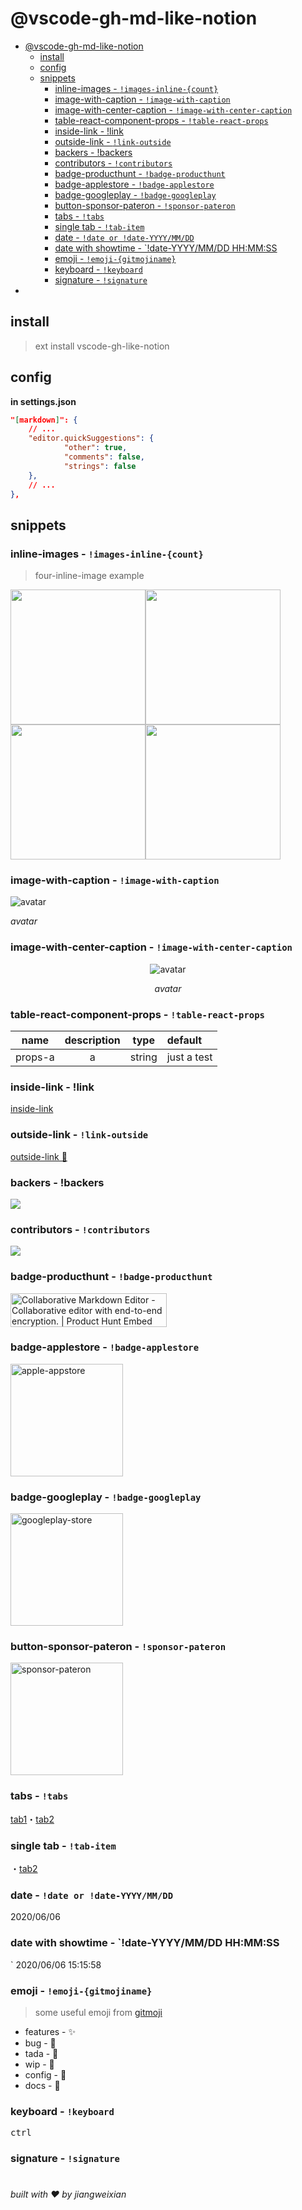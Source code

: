 # @vscode-gh-md-like-notion

- [@vscode-gh-md-like-notion](#vscode-gh-md-like-notion)
	- [install](#install)
	- [config](#config)
	- [snippets](#snippets)
		- [inline-images - `!images-inline-{count}`](#inline-images---images-inline-count)
		- [image-with-caption - `!image-with-caption`](#image-with-caption---image-with-caption)
		- [image-with-center-caption - `!image-with-center-caption`](#image-with-center-caption---image-with-center-caption)
		- [table-react-component-props - `!table-react-props`](#table-react-component-props---table-react-props)
		- [inside-link - !link](#inside-link---link)
		- [outside-link - `!link-outside`](#outside-link---link-outside)
		- [backers - !backers](#backers---backers)
		- [contributors - `!contributors`](#contributors---contributors)
		- [badge-producthunt - `!badge-producthunt`](#badge-producthunt---badge-producthunt)
		- [badge-applestore - `!badge-applestore`](#badge-applestore---badge-applestore)
		- [badge-googleplay - `!badge-googleplay`](#badge-googleplay---badge-googleplay)
		- [button-sponsor-pateron - `!sponsor-pateron`](#button-sponsor-pateron---sponsor-pateron)
		- [tabs - `!tabs`](#tabs---tabs)
		- [single tab - `!tab-item`](#single-tab---tab-item)
		- [date - `!date or !date-YYYY/MM/DD`](#date---date-or-date-yyyymmdd)
		- [date with showtime - `!date-YYYY/MM/DD HH:MM:SS](#date-with-showtime---date-yyyymmdd-hhmmss)
		- [emoji - `!emoji-{gitmojiname}`](#emoji---emoji-gitmojiname)
		- [keyboard - `!keyboard`](#keyboard---keyboard)
		- [signature - `!signature`](#signature---signature)
- [](#)

## install

> ext install vscode-gh-like-notion

## config

**in settings.json**

```json
"[markdown]": {
	// ...
	"editor.quickSuggestions": {
			"other": true,
			"comments": false,
			"strings": false
	},
	// ...
},
```

## snippets

### inline-images - `!images-inline-{count}`
> four-inline-image example

<a><img src='https://avatars2.githubusercontent.com/u/6839576?s=460&u=ae20ee0b187d0c4f70cae7daa12ae09fb47b78a9&v=4' width='216' /></a><a><img src='https://avatars2.githubusercontent.com/u/6839576?s=460&u=ae20ee0b187d0c4f70cae7daa12ae09fb47b78a9&v=4' width='216' /></a><a><img src='https://avatars2.githubusercontent.com/u/6839576?s=460&u=ae20ee0b187d0c4f70cae7daa12ae09fb47b78a9&v=4' width='216' /></a><a><img src='https://avatars2.githubusercontent.com/u/6839576?s=460&u=ae20ee0b187d0c4f70cae7daa12ae09fb47b78a9&v=4' width='216' /></a>

### image-with-caption - `!image-with-caption`

![avatar](https://avatars2.githubusercontent.com/u/6839576?s=460&u=ae20ee0b187d0c4f70cae7daa12ae09fb47b78a9&v=4 "avatar")

*avatar*

### image-with-center-caption - `!image-with-center-caption`

<div align="center">

![avatar](https://avatars2.githubusercontent.com/u/6839576?s=460&u=ae20ee0b187d0c4f70cae7daa12ae09fb47b78a9&v=4 "avatar")

*avatar*

</div>

### table-react-component-props - `!table-react-props`

|name|description|type|default|
|:---:|:---:|:---:|:---|
|props-a|a|string|just a test|

### inside-link - !link

[inside-link](https://github.com/JiangWeixian/vscode-github-md-like-notion)

### outside-link - `!link-outside`

[outside-link 🔗](https://github.com/JiangWeixian/vscode-github-md-like-notion)

### backers - !backers

<a href="https://opencollective.com/react-three-fiber#backers" target="_blank">
  <img src="https://opencollective.com/react-three-fiber/backers.svg?width=890"/>
</a>

### contributors - `!contributors`

<a href="https://github.com/react-spring/react-three-fiber/graphs/contributors">
  <img src="https://opencollective.com/react-three-fiber/contributors.svg?width=890" />
</a>

### badge-producthunt - `!badge-producthunt`

<a href="https://www.producthunt.com/posts/collaborative-markdown-editor?utm_source=badge-featured&utm_medium=badge&utm_souce=badge-collaborative-markdown-editor" target="_blank"><img src="https://api.producthunt.com/widgets/embed-image/v1/featured.png?post_id=91983&theme=light" alt="Collaborative Markdown Editor - Collaborative editor with end-to-end encryption. | Product Hunt Embed" style="width: 250px; height: 54px;" width="250px" height="54px" /></a>

### badge-applestore - `!badge-applestore`

<a src=''><img width='180' alt='apple-appstore' src='https://user-images.githubusercontent.com/6839576/83937447-42f3e280-a7ff-11ea-9ca6-b20a0a8d3f09.png'></a>

### badge-googleplay - `!badge-googleplay`

<a src=''><img width='180' alt='googleplay-store' src='https://user-images.githubusercontent.com/6839576/83937448-44250f80-a7ff-11ea-8998-b97dc4fb2395.png'></a>

### button-sponsor-pateron - `!sponsor-pateron`

<a src='https://www.patreon.com/jiangweixian'><img width='180' alt='sponsor-pateron' src='https://c5.patreon.com/external/logo/become_a_patron_button@2x.png'></a>

### tabs - `!tabs`

[tab1]()・[tab2]()

### single tab - `!tab-item`

・[tab2]()

### date - `!date or !date-YYYY/MM/DD`

2020/06/06

### date with showtime - `!date-YYYY/MM/DD HH:MM:SS
`
2020/06/06 15:15:58

### emoji - `!emoji-{gitmojiname}`
> some useful emoji from [gitmoji](https://gitmoji.carloscuesta.me/)

- features - ✨
- bug - 🐛
- tada - 🎉
- wip - 🚧
- config - 🔧
- docs - 📝

### keyboard - `!keyboard`

<kbd>ctrl</kbd>

### signature - `!signature`

# 
<p align='right'>

*built with ❤️ by jiangweixian*

</p>
